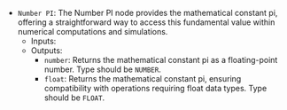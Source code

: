 - `Number PI`: The Number PI node provides the mathematical constant pi, offering a straightforward way to access this fundamental value within numerical computations and simulations.
    - Inputs:
    - Outputs:
        - `number`: Returns the mathematical constant pi as a floating-point number. Type should be `NUMBER`.
        - `float`: Returns the mathematical constant pi, ensuring compatibility with operations requiring float data types. Type should be `FLOAT`.
